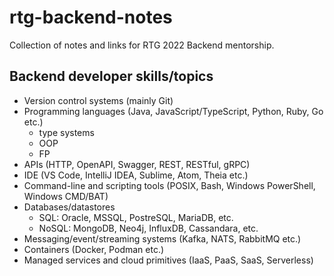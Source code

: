 
# rtg-backend-notes

Collection of notes and links for RTG 2022 Backend mentorship.

## Backend developer skills/topics

- Version control systems (mainly Git)
- Programming languages (Java, JavaScript/TypeScript, Python, Ruby, Go etc.)
   - type systems
   - OOP
   - FP
- APIs (HTTP, OpenAPI, Swagger, REST, RESTful, gRPC)
- IDE (VS Code, IntelliJ IDEA, Sublime, Atom, Theia etc.)
- Command-line and scripting tools (POSIX, Bash, Windows PowerShell, Windows CMD/BAT)
- Databases/datastores 
   - SQL: Oracle, MSSQL, PostreSQL, MariaDB, etc.
   - NoSQL: MongoDB, Neo4j, InfluxDB, Cassandara, etc.
- Messaging/event/streaming systems (Kafka, NATS, RabbitMQ etc.)
- Containers (Docker, Podman etc.)
- Managed services and cloud primitives (IaaS, PaaS, SaaS, Serverless)
